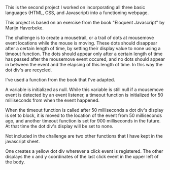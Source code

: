 This is the second project I worked on incorporating all three basic languages (HTML, CSS, and Javascript) into a functioning webpage.

This project is based on an exercise from the book "Eloquent Javascript" by Marijn Haverbeke.

The challenge is to create a mousetrail, or a trail of dots at mousemove event locations while the mouse is moving. These dots should disappear after a certain length of time, by setting their display value to none using a timeout function. The dots should appear only after a certain length of time has passed after the mousemove event occured, and no dots should appear in between the event and the elapsing of this length of time. In this way the dot div's are recycled.

I've used a function from the book that I've adapted.

A variable is initialized as null. While this variable is still null if a mousemove event is detected by an event listener, a timeout function is initialized for 50 milliseconds from when the event happened.

When the timeout function is called after 50 milliseconds a dot div's display is set to block, it is moved to the location of the event from 50 milliseconds ago, and another timeout function is set for 900 milliseconds in the future. At that time the dot div's display will be set to none.

Not included in the challenge are two other functions that I have kept in the javascript sheet.

One creates a yellow dot div wherever a click event is registered. The other displays the x and y coordinates of the last click event in the upper left of the body.

